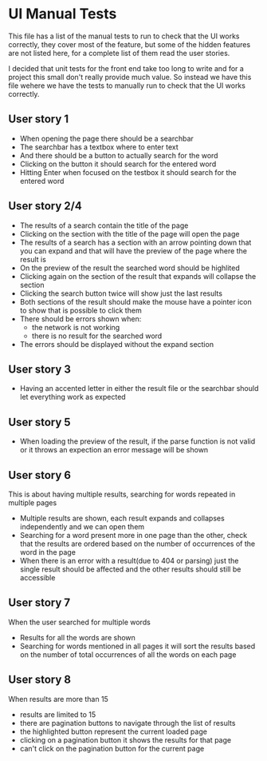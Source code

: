 # UI Manual Tests
This file has a list of the manual tests to run to check that the UI works correctly, they cover most of the feature, but some of the hidden features are not listed here, for a complete list of them read the user stories.

I decided that unit tests for the front end take too long to write and for a project this small don't really provide much value.
So instead we have this file wehere we have the tests to manually run to check that the UI works correctly.

## User story 1
- When opening the page there should be a searchbar
- The searchbar has a textbox where to enter text
- And there should be a button to actually search for the word
- Clicking on the button it should search for the entered word
- Hitting Enter when focused on the testbox it should search for the entered word

## User story 2/4
- The results of a search contain the title of the page
- Clicking on the section with the title of the page will open the page
- The results of a search has a section with an arrow pointing down that you can expand and that will have the preview of the page where the result is
- On the preview of the result the searched word should be highlited
- Clicking again on the section of the result that expands will collapse the section
- Clicking the search button twice will show just the last results
- Both sections of the result should make the mouse have a pointer icon to show that is possible to click them
- There should be errors shown when:
  - the network is not working
  - there is no result for the searched word
- The errors should be displayed without the expand section

## User story 3
- Having an accented letter in either the result file or the searchbar should let everything work as expected

## User story 5
- When loading the preview of the result, if the parse function is not valid or it throws an expection an error message will be shown

## User story 6
This is about having multiple results, searching for words repeated in multiple pages
- Multiple results are shown, each result expands and collapses independently and we can open them
- Searching for a word present more in one page than the other, check that the results are ordered based on the number of occurrences of the word in the page
- When there is an error with a result(due to 404 or parsing) just the single result should be affected and the other results should still be accessible

## User story 7
When the user searched for multiple words
- Results for all the words are shown
- Searching for words mentioned in all pages it will sort the results based on the number of total occurrences of all the words on each page

## User story 8
When results are more than 15
- results are limited to 15
- there are pagination buttons to navigate through the list of results
- the highlighted button represent the current loaded page
- clicking on a pagination button it shows the results for that page
- can't click on the pagination button for the current page